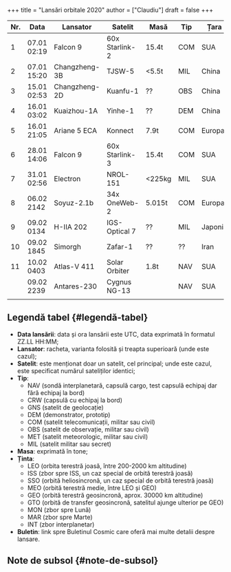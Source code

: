 +++
title = "Lansări orbitale 2020"
author = ["Claudiu"]
draft = false
+++

| Nr. | Data        | Lansator      | Satelit        | Masă   | Tip | Țara    | Rampa             | Ținta | Rezultat | Buletin        |
|-----|-------------|---------------|----------------|--------|-----|---------|-------------------|-------|----------|----------------|
| 1   | 07.01 02:19 | Falcon 9      | 60x Starlink-2 | 15.4t  | COM | SUA     | CC SLC-40         | LEO   | Succes   | [57](/bul/057) |
| 2   | 07.01 15:20 | Changzheng-3B | TJSW-5         | <5.5t  | MIL | China   | Xichang LC-2      | GTO   | Succes   | [57](/bul/057) |
| 3   | 15.01 02:53 | Changzheng-2D | Kuanfu-1       | ??     | OBS | China   | Taiyua LC-9       | LEO   | Succes   | [58](/bul/058) |
| 4   | 16.01 03:02 | Kuaizhou-1A   | Yinhe-1        | ??     | DEM | China   | Jiuquan           | SSO   | Succes   | [59](/bul/059) |
| 5   | 16.01 21:05 | Ariane 5 ECA  | Konnect        | 7.9t   | COM | Europa  | Kourour ELA-3     | GEO   | Succes   | [59](/bul/059) |
| 6   | 28.01 14:06 | Falcon 9      | 60x Starlink-3 | 15.4t  | COM | SUA     | CC SLC-40         | LEO   | Succes   | [60](/bul/060) |
| 7   | 31.01 02:56 | Electron      | NROL-151       | <225kg | MIL | SUA     | LC-1 Mahia        | LEO   | Succes   | [61](/bul/062) |
| 8   | 06.02 2142  | Soyuz-2.1b    | 34x OneWeb-2   | 5.015t | COM | Europa  | Baikonur          | LEO   | Succes   | 62             |
| 9   | 09.02 0134  | H-IIA 202     | IGS-Optical 7  | ??     | MIL | Japonia | Tanegashima LA-Y1 | SSO   | Succes   | 62             |
| 10  | 09.02 1845  | Simorgh       | Zafar-1        | ??     | ??  | Iran    | Semnan            | LEO   | Eșec     | 62             |
| 11  | 10.02 0403  | Atlas-V 411   | Solar Orbiter  | 1.8t   | NAV | SUA     | CC SLC-41         | INT   | Succes   | 62             |
|     | 09.02 2239  | Antares-230   | Cygnus NG-13   |        | NAV | SUA     | Wallops 0A        | ISS   |          | 62             |
|     |             |               |                |        |     |         |                   |       |          |                |


## Legendă tabel {#legendă-tabel}

-   **Data lansării**: data și ora lansării este UTC, data exprimată în formatul ZZ.LL HH:MM;
-   **Lansator**: racheta, varianta folosită și treapta superioară (unde este cazul);
-   **Satelit**: este menționat doar un satelit, cel principal; unde este cazul, este specificat numărul sateliților identici;
-   **Tip**:
    -   NAV (sondă interplanetară, capsulă cargo, test capsulă echipaj dar fără echipaj la bord)
    -   CRW (capsulă cu echipaj la bord)
    -   GNS (satelit de geolocație)
    -   DEM (demonstrator, prototip)
    -   COM (satelit telecomunicații, militar sau civil)
    -   OBS (satelit de observație, militar sau civil)
    -   MET (satelit meteorologic, militar sau civil)
    -   MIL (satelit militar sau secret)
-   **Masa**: exprimată în tone;
-   **Ținta**:
    -   LEO (orbita terestră joasă, între 200-2000 km altitudine)
    -   ISS (zbor spre ISS, un caz special de orbită terestră joasă)
    -   SSO (orbită heliosincronă, un caz special de orbită terestră joasă)
    -   MEO (orbită terestră medie, între LEO și GEO)
    -   GEO (orbită terestră geosincronă, aprox. 30000 km altitudine)
    -   GTO (orbită de transfer geosincronă, satelitul ajunge ulterior pe GEO)
    -   MON (zbor spre Lună)
    -   MAR (zbor spre Marte)
    -   INT (zbor interplanetar)
-   **Buletin**: link spre Buletinul Cosmic care oferă mai multe detalii despre lansare.


## Note de subsol {#note-de-subsol}